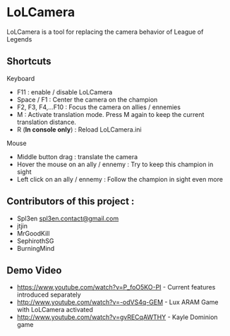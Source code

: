 LoLCamera
=========

LoLCamera is a tool for replacing the camera behavior of League of Legends

Shortcuts
---------

Keyboard

- F11 : enable / disable LoLCamera
- Space / F1 : Center the camera on the champion
- F2, F3, F4,...F10 : Focus the camera on allies / ennemies
- M : Activate translation mode. Press M again to keep the current translation distance.
- R (**In console only**) : Reload LoLCamera.ini


Mouse

- Middle button drag : translate the camera
- Hover the mouse on an ally / ennemy : Try to keep this champion in sight
- Left click on an ally / ennemy : Follow the champion in sight even more



Contributors of this project :
--------------------------------
- Spl3en <spl3en.contact@gmail.com>
- jtjin 
- MrGoodKill
- SephirothSG
- BurningMind


Demo Video
----------
- https://www.youtube.com/watch?v=P_foO5KO-PI - Current features introduced separately 
- http://www.youtube.com/watch?v=-odVS4q-GEM - Lux ARAM Game with LoLCamera activated
- http://www.youtube.com/watch?v=gvRECqAWTHY - Kayle Dominion game
